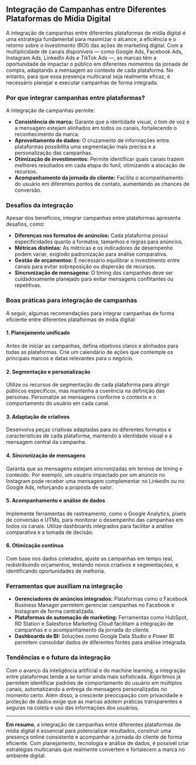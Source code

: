 ## Integração de Campanhas entre Diferentes Plataformas de Mídia Digital

A integração de campanhas entre diferentes plataformas de mídia digital é uma estratégia fundamental para maximizar o alcance, a eficiência e o retorno sobre o investimento (ROI) das ações de marketing digital. Com a multiplicidade de canais disponíveis — como Google Ads, Facebook Ads, Instagram Ads, LinkedIn Ads e TikTok Ads —, as marcas têm a oportunidade de impactar o público em diferentes momentos da jornada de compra, adaptando a mensagem ao contexto de cada plataforma. No entanto, para que essa presença multicanal seja realmente eficaz, é necessário planejar e executar campanhas de forma integrada.

### Por que integrar campanhas entre plataformas?

A integração de campanhas permite:

- **Consistência de marca:** Garante que a identidade visual, o tom de voz e a mensagem estejam alinhados em todos os canais, fortalecendo o reconhecimento da marca.
- **Aproveitamento de dados:** O cruzamento de informações entre plataformas possibilita uma segmentação mais precisa e a personalização das campanhas.
- **Otimização de investimentos:** Permite identificar quais canais trazem melhores resultados em cada etapa do funil, otimizando a alocação de recursos.
- **Acompanhamento da jornada do cliente:** Facilita o acompanhamento do usuário em diferentes pontos de contato, aumentando as chances de conversão.

### Desafios da integração

Apesar dos benefícios, integrar campanhas entre plataformas apresenta desafios, como:

- **Diferenças nos formatos de anúncios:** Cada plataforma possui especificidades quanto a formatos, tamanhos e regras para anúncios.
- **Métricas distintas:** As métricas e os indicadores de desempenho podem variar, exigindo padronização para análise comparativa.
- **Gestão de orçamentos:** É necessário equilibrar o investimento entre canais para evitar sobreposição ou dispersão de recursos.
- **Sincronização de mensagens:** O timing das campanhas deve ser cuidadosamente planejado para evitar mensagens conflitantes ou repetitivas.

### Boas práticas para integração de campanhas

A seguir, algumas recomendações para integrar campanhas de forma eficiente entre diferentes plataformas de mídia digital:

#### 1. **Planejamento unificado**

Antes de iniciar as campanhas, defina objetivos claros e alinhados para todas as plataformas. Crie um calendário de ações que contemple os principais marcos e datas relevantes para o negócio.

#### 2. **Segmentação e personalização**

Utilize os recursos de segmentação de cada plataforma para atingir públicos específicos, mas mantenha a coerência na definição das personas. Personalize as mensagens conforme o contexto e o comportamento do usuário em cada canal.

#### 3. **Adaptação de criativos**

Desenvolva peças criativas adaptadas para os diferentes formatos e características de cada plataforma, mantendo a identidade visual e a mensagem central da campanha.

#### 4. **Sincronização de mensagens**

Garanta que as mensagens estejam sincronizadas em termos de timing e conteúdo. Por exemplo, um usuário impactado por um anúncio no Instagram pode receber uma mensagem complementar no LinkedIn ou no Google Ads, reforçando a proposta de valor.

#### 5. **Acompanhamento e análise de dados**

Implemente ferramentas de rastreamento, como o Google Analytics, pixels de conversão e UTMs, para monitorar o desempenho das campanhas em todos os canais. Utilize dashboards integrados para facilitar a análise comparativa e a tomada de decisão.

#### 6. **Otimização contínua**

Com base nos dados coletados, ajuste as campanhas em tempo real, redistribuindo orçamentos, testando novos criativos e segmentações, e identificando oportunidades de melhoria.

### Ferramentas que auxiliam na integração

- **Gerenciadores de anúncios integrados:** Plataformas como o Facebook Business Manager permitem gerenciar campanhas no Facebook e Instagram de forma centralizada.
- **Plataformas de automação de marketing:** Ferramentas como HubSpot, RD Station e Salesforce Marketing Cloud facilitam a integração de campanhas e o acompanhamento da jornada do cliente.
- **Dashboards de BI:** Soluções como Google Data Studio e Power BI permitem consolidar dados de diferentes fontes para análise integrada.

### Tendências e o futuro da integração

Com o avanço da inteligência artificial e do machine learning, a integração entre plataformas tende a se tornar ainda mais sofisticada. Algoritmos já permitem identificar padrões de comportamento do usuário em múltiplos canais, automatizando a entrega de mensagens personalizadas no momento certo. Além disso, a crescente preocupação com privacidade e proteção de dados exige que as marcas adotem práticas transparentes e seguras na coleta e uso das informações dos usuários.

---

**Em resumo**, a integração de campanhas entre diferentes plataformas de mídia digital é essencial para potencializar resultados, construir uma presença online consistente e acompanhar a jornada do cliente de forma eficiente. Com planejamento, tecnologia e análise de dados, é possível criar estratégias multicanais que realmente convertem e fortalecem a marca no ambiente digital.